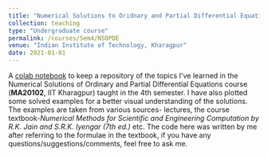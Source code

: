 ```yaml
---
title: "Numerical Solutions to Oridnary and Partial Differential Equations"
collection: teaching
type: "Undergraduate course"
permalink: /courses/Sem4/NSOPDE
venue: "Indian Institute of Technology, Kharagpur"
date: 2021-01-01
---
```


A [colab notebook](https://colab.research.google.com/drive/1vuS-mCkyEX9JqrXa2EvfscBvHjGL5MAT?usp=sharing) to keep a repository of the topics I've learned in the Numerical Solutions of Ordinary and Partial Differential Equations course (**MA20102**, IIT Kharagpur) taught in the 4th semester. I have also plotted some solved examples for a better visual understanding of the solutions. The examples are taken from various sources- lectures, the course textbook-*Numerical Methods for Scientific and Engineering Computation by R.K. Jain and S.R.K. Iyengar (7th ed.)* etc.
The code here was written by me after referring to the formulae in the textbook, if you have any questions/suggestions/comments, feel free to ask me.